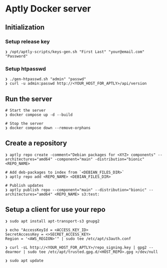 # Aptly Docker server

## Initialization

### Setup release key

```shell
❯ /opt/aptly-scripts/keys-gen.sh "First Last" "your@email.com" "Password"
```

### Setup htpasswd

```shell
❯ ./gen-htpasswd.sh "admin" "passwd"
❯ curl -u admin:passwd http://<YOUR_HOST_FOR_APTLY>/api/version
```

## Run the server

```shell
# Start the server
❯ docker compose up -d --build

# Stop the server
❯ docker compose down --remove-orphans
```

## Create a repository

```shell
❯ aptly repo create -comment="Debian packages for <XYZ> components" --architectures="amd64" -component="main" -distribution="bionic" <REPO_NAME>

# Add deb-packages to index from `<DEBIAN_FILES_DIR>`
❯ aptly repo add <REPO_NAME> <DEBIAN_FILES_DIR>

# Publish updates
❯ aptly publish repo --component="main" --distribution="bionic" --architectures="amd64" <REPO_NAME> s3:test:
```

## Setup a client for use your repo

```shell
❯ sudo apt install apt-transport-s3 gnupg2

❯ echo "AccessKeyId = <ACCESS_KEY_ID>
SecretAccessKey = <>SECRET_ACCESS_KEY>
Region = '<AWS_REGION>'" | sudo tee /etc/apt/s3auth.conf

❯ curl -sL http://<YOUR_HOST_FOR_APTLY>/repo_signing.key | gpg2 --dearmor | sudo tee /etc/apt/trusted.gpg.d/<HOST_REPO>.gpg >/dev/null

❯ sudo apt update

```
